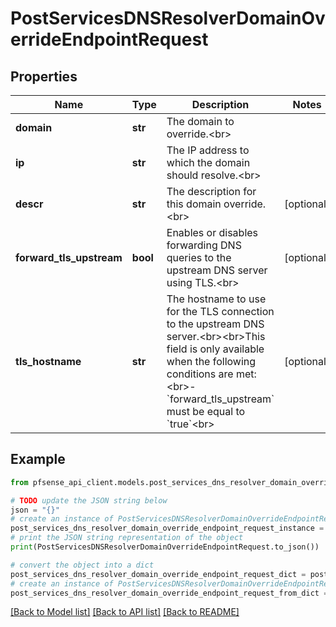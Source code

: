 # PostServicesDNSResolverDomainOverrideEndpointRequest


## Properties

Name | Type | Description | Notes
------------ | ------------- | ------------- | -------------
**domain** | **str** | The domain to override.&lt;br&gt; | 
**ip** | **str** | The IP address to which the domain should resolve.&lt;br&gt; | 
**descr** | **str** | The description for this domain override.&lt;br&gt; | [optional] 
**forward_tls_upstream** | **bool** | Enables or disables forwarding DNS queries to the upstream DNS server using TLS.&lt;br&gt; | [optional] 
**tls_hostname** | **str** | The hostname to use for the TLS connection to the upstream DNS server.&lt;br&gt;&lt;br&gt;This field is only available when the following conditions are met:&lt;br&gt;- &#x60;forward_tls_upstream&#x60; must be equal to &#x60;true&#x60;&lt;br&gt; | [optional] 

## Example

```python
from pfsense_api_client.models.post_services_dns_resolver_domain_override_endpoint_request import PostServicesDNSResolverDomainOverrideEndpointRequest

# TODO update the JSON string below
json = "{}"
# create an instance of PostServicesDNSResolverDomainOverrideEndpointRequest from a JSON string
post_services_dns_resolver_domain_override_endpoint_request_instance = PostServicesDNSResolverDomainOverrideEndpointRequest.from_json(json)
# print the JSON string representation of the object
print(PostServicesDNSResolverDomainOverrideEndpointRequest.to_json())

# convert the object into a dict
post_services_dns_resolver_domain_override_endpoint_request_dict = post_services_dns_resolver_domain_override_endpoint_request_instance.to_dict()
# create an instance of PostServicesDNSResolverDomainOverrideEndpointRequest from a dict
post_services_dns_resolver_domain_override_endpoint_request_from_dict = PostServicesDNSResolverDomainOverrideEndpointRequest.from_dict(post_services_dns_resolver_domain_override_endpoint_request_dict)
```
[[Back to Model list]](../README.md#documentation-for-models) [[Back to API list]](../README.md#documentation-for-api-endpoints) [[Back to README]](../README.md)


